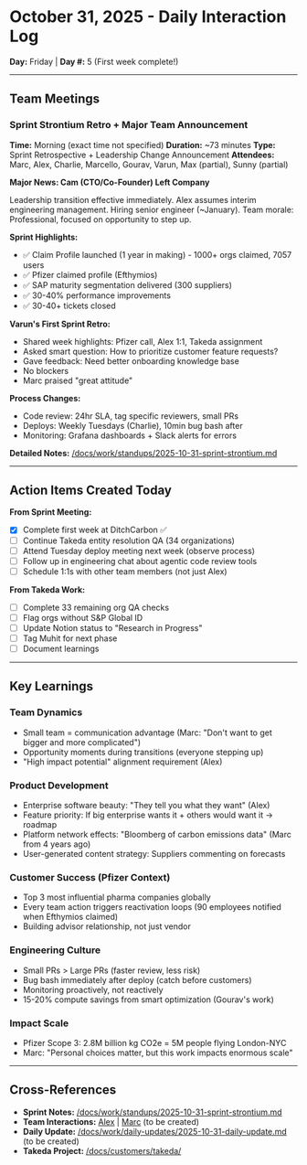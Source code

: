 # October 31, 2025 - Daily Interaction Log

**Day:** Friday | **Day #:** 5 (First week complete!)

---

## Team Meetings

### Sprint Strontium Retro + Major Team Announcement
**Time:** Morning (exact time not specified)
**Duration:** ~73 minutes
**Type:** Sprint Retrospective + Leadership Change Announcement
**Attendees:** Marc, Alex, Charlie, Marcello, Gourav, Varun, Max (partial), Sunny (partial)

**Major News: Cam (CTO/Co-Founder) Left Company**

Leadership transition effective immediately. Alex assumes interim engineering management. Hiring senior engineer (~January). Team morale: Professional, focused on opportunity to step up.

**Sprint Highlights:**
- ✅ Claim Profile launched (1 year in making) - 1000+ orgs claimed, 7057 users
- ✅ Pfizer claimed profile (Efthymios)
- ✅ SAP maturity segmentation delivered (300 suppliers)
- ✅ 30-40% performance improvements
- ✅ 30-40+ tickets closed

**Varun's First Sprint Retro:**
- Shared week highlights: Pfizer call, Alex 1:1, Takeda assignment
- Asked smart question: How to prioritize customer feature requests?
- Gave feedback: Need better onboarding knowledge base
- No blockers
- Marc praised "great attitude"

**Process Changes:**
- Code review: 24hr SLA, tag specific reviewers, small PRs
- Deploys: Weekly Tuesdays (Charlie), 10min bug bash after
- Monitoring: Grafana dashboards + Slack alerts for errors

**Detailed Notes:** [/docs/work/standups/2025-10-31-sprint-strontium.md](/docs/work/standups/2025-10-31-sprint-strontium.md)

---

## Action Items Created Today

**From Sprint Meeting:**
- [x] Complete first week at DitchCarbon ✅
- [ ] Continue Takeda entity resolution QA (34 organizations)
- [ ] Attend Tuesday deploy meeting next week (observe process)
- [ ] Follow up in engineering chat about agentic code review tools
- [ ] Schedule 1:1s with other team members (not just Alex)

**From Takeda Work:**
- [ ] Complete 33 remaining org QA checks
- [ ] Flag orgs without S&P Global ID
- [ ] Update Notion status to "Research in Progress"
- [ ] Tag Muhit for next phase
- [ ] Document learnings

---

## Key Learnings

### Team Dynamics
- Small team = communication advantage (Marc: "Don't want to get bigger and more complicated")
- Opportunity moments during transitions (everyone stepping up)
- "High impact potential" alignment requirement (Alex)

### Product Development
- Enterprise software beauty: "They tell you what they want" (Alex)
- Feature priority: If big enterprise wants it + others would want it → roadmap
- Platform network effects: "Bloomberg of carbon emissions data" (Marc from 4 years ago)
- User-generated content strategy: Suppliers commenting on forecasts

### Customer Success (Pfizer Context)
- Top 3 most influential pharma companies globally
- Every team action triggers reactivation loops (90 employees notified when Efthymios claimed)
- Building advisor relationship, not just vendor

### Engineering Culture
- Small PRs > Large PRs (faster review, less risk)
- Bug bash immediately after deploy (catch before customers)
- Monitoring proactively, not reactively
- 15-20% compute savings from smart optimization (Gourav's work)

### Impact Scale
- Pfizer Scope 3: 2.8M billion kg CO2e = 5M people flying London-NYC
- Marc: "Personal choices matter, but this work impacts enormous scale"

---

## Cross-References

- **Sprint Notes:** [/docs/work/standups/2025-10-31-sprint-strontium.md](/docs/work/standups/2025-10-31-sprint-strontium.md)
- **Team Interactions:** [Alex](/docs/work/team-interactions/alex/ALEX-RUDNICKI-interactions.md) | [Marc](/docs/work/team-interactions/marc/) (to be created)
- **Daily Update:** [/docs/work/daily-updates/2025-10-31-daily-update.md](/docs/work/daily-updates/2025-10-31-daily-update.md) (to be created)
- **Takeda Project:** [/docs/customers/takeda/](/docs/customers/takeda/)
